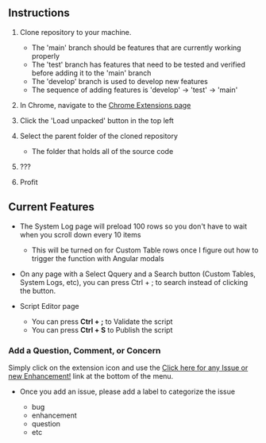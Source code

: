 ## Instructions

1. Clone repository to your machine.

    * The 'main' branch should be features that are currently working properly
    * The 'test' branch has features that need to be tested and verified before adding it to the 'main' branch
    * The 'develop' branch is used to develop new features
    * The sequence of adding features is 'develop' -> 'test' -> 'main'

2. In Chrome, navigate to the [Chrome Extensions page](chrome://extensions)

3. Click the 'Load unpacked' button in the top left

4. Select the parent folder of the cloned repository 

    * The folder that holds all of the source code

5. ???

6. Profit

## Current Features

* The System Log page will preload 100 rows so you don't have to wait when you scroll down every 10 items

    * This will be turned on for Custom Table rows once I figure out how to trigger the function with Angular modals

* On any page with a Select Qquery and a Search button (Custom Tables, System Logs, etc), you can press Ctrl + ; to search instead of clicking the button.

* Script Editor page

    * You can press **Ctrl + ;** to Validate the script
    * You can press **Ctrl + S** to Publish the script 

### Add a Question, Comment, or Concern

Simply click on the extension icon and use the [Click here for any Issue or new Enhancement!](https://github.com/brandon-jackson-ccg/ccg_aw_plus/issues) link at the bottom of the menu.
    
* Once you add an issue, please add a label to categorize the issue

    * bug
    * enhancement
    * question
    * etc

